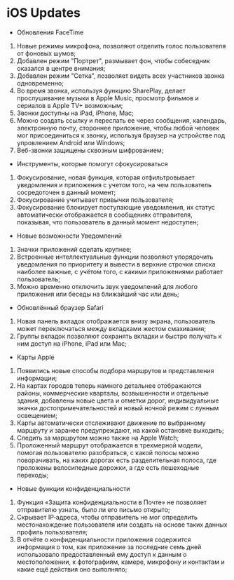 # iOS Updates
- Обновления FaceTime
 1. Новые режимы микрофона, позволяют отделить голос пользователя от фоновых шумов;
 2. Добавлен режим "Портрет", размывает фон, чтобы собеседник оказался в центре внимания;
 3. Добавлен режим "Сетка", позволяет видеть всех участников звонка одновременно;
 4. Во время звонка, используя функцию SharePlay, делает прослушивание музыки в Apple Music, просмотр фильмов и сериалов в Apple TV+ возможным;
 5. Звонки доступны на iPad, iPhone, Mac;
 6. Можно создать ссылку и переслать ее через сообщения, календарь, электронную почту, стороннее приложение, чтобы любой человек мог присоединиться к звонку, используя браузер на устройстве под упровлением Android или Windows;
 7. Веб-звонки защищены сквозным шифрованием;
 - Инструменты, которые помогут сфокусироваться
 1. Фокусирование, новая функция, которая отфильтровывает уведомления и приложения с учетом того, на чем пользователь сосредоточен в данный момент;
 2. Фокусирование учитывает привычки пользователя;
 3. Фокусирование блокирует поступающие уведомления, их статус автоматически отображается в сообщениях отправителя, показывая, что пользователь в данный момент недоступен;
 - Новые возможности Уведомлений
 1. Значки приложений сделать крупнее;
 2. Встроенные интеллектуальные функции позволяют упорядочить уведомления по приоритету и вывести в верхние строчки списка наиболее важные, с учётом того, с какими приложениями работает пользователь;
 3. Можно временно отключить звук уведомлений для любого приложения или беседы на ближайший час или день; 
- Обновлённый браузер Safari
1. Новая панель вкладок отображается внизу экрана, пользователь может переключаться между вкладками жестом смахивания;
2. Группы вкладок позволяют сохранять вкладки и быстро получать к ним доступ на iPhone, iPad или Mac;
- Карты Apple
1. Появились новые способы подбора маршрутов и представления информации;
2. На картах городов теперь намного детальнее отображаются районы, коммерческие кварталы, возвышенности и отдельные здания, добавлены новые цвета и отметки дорог, индивидуальные значки достопримечательностей и новый ночной режим с лунным освещением;
3. Карты автоматически отслеживают движение по выбранному маршруту и заранее предупреждают, на какой остановке выходить;
4. Следить за маршрутом можно также на Apple Watch;
5. Проложенный маршрут отображается в трехмерной модели, помогая пользователю разобраться, с какой полосы можно поворачивать, на каких дорогах есть разделительная полоса, где проложены велосипедные дорожки, а где есть пешеходные переходы;
- Новые функции конфиденциальности
1. Функция «Защита конфиденциальности в Почте» не позволяет отправителю узнать, было ли его письмо открыто;
2. Скрывает IP‑адреса, чтобы отправитель не мог определить местонахождение пользователя или создать на основе таких данных профиль пользователя;
3. В отчёте о конфиденциальности приложения содержится информация о том, как приложение за последние семь дней использовало предоставленный ему доступ к данным о местоположении, к фотографиям, камере, микрофону и контактам и какие ещё действия оно выполняло;
